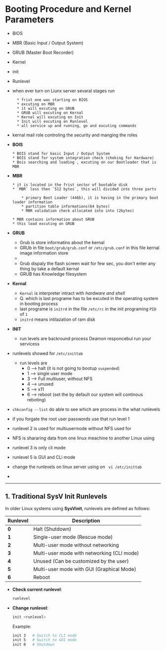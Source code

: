 # Booting Procedure and Kernel Parameters 

* BIOS
* MBR (Basic Input / Output System)
* GRUB (Master Boot Recorder)
* Kernel
* init
* Runlevel


* when ever turn on Liunx server sevaral stages run 

        * frist one was starting on BIOS
        * excuting on MBR
        * it will excuting on GRUB
        * GRUB will excuting on Kernal
        * Kernal will excuting on Init
        * Init will excuting on Runlevel
        * all service up and running, go and excuting commands 
  
* kernal mail role controling the security and manging the roles

* **BOIS**
  
      * BOIS stand for basic Input / Output System 
      * BOIS stand for system integration check (cheking for Hardware)
      * Bois searching and loading , excuting on our Bootloader that is MBR

* **MBR**
  
      * it is located in the frist sector of bootable disk 
      * `MBR` less then `512 bytes`, this will divided into three parts 
  
          * primary Boot Loader (446b), it is having in the primary boot loader information 
          * partition table informations(64 bytes)
          * MBR validation check allocated into into (2bytes)

      * MBR contains information about GRUB 
      * this load excuting on GRUB
* **GRUB**
  
    * Grub is store informatins about the kernal
    * GRUb in file `boot/grub/grub.conf` or `/etc/grub.conf` in this file kernal image information store 
    * 
    * Grub dispaly the flash screen wait for few sec, you don't enter any thing by take a default kernal 
    * GRUB has Knowledge filesystem 
  
* **Kernal** 
  
    * `Kernal` is interpreter intract with *hardware and shell* 
    * Q. which is last programe has to be excuted in the operating system in booting process
    * last programe is `initrd` in the file `/etc/rc` in the init programing `PID` of `1`
    * `initrd` means intilazation of ram disk

* **INIT**
    * run levels are backround process Deamon responcebul run your servicess 



* runlevels showed for `/etc/inittab`
    * run levels are 
        * 0  --> halt (it is not going to bootup `suspended`)
        * 1  --> single user mode
        * 3  --> Full multiuser, without NFS
        * 4  --> unused
        * 5  --> x11
        * 6  --> reboot (set the by default our system will continous reboting)
* `chkconfig --list` do able to see which are process in the what runlevels
* if you forgate the root user passwords use that run level 1 
* runlevel 2 is used for multiusermode without NFS used for
* NFS is shararing data from one linux meachine to another Linux using 
* runlevel 3 is only cli mode 
* runlevel 5 is GUI and CLi mode 
* change the runlevels on linux server using on ` vi /etc/inittab`
* 

---

## **1. Traditional SysV Init Runlevels**
In older Linux systems using **SysVinit**, runlevels are defined as follows:

| **Runlevel** | **Description** |
|-------------|---------------|
| **0** | Halt (Shutdown) |
| **1** | Single-user mode (Rescue mode) |
| **2** | Multi-user mode without networking |
| **3** | Multi-user mode with networking (CLI mode) |
| **4** | Unused (Can be customized by the user) |
| **5** | Multi-user mode with GUI (Graphical Mode) |
| **6** | Reboot |

- **Check current runlevel**:  
  ```bash
  runlevel
  ```
- **Change runlevel**:  
  ```bash
  init <runlevel>
  ```
  Example:  
  ```bash
  init 3   # Switch to CLI mode
  init 5   # Switch to GUI mode
  init 0   # Shutdown
  ```



